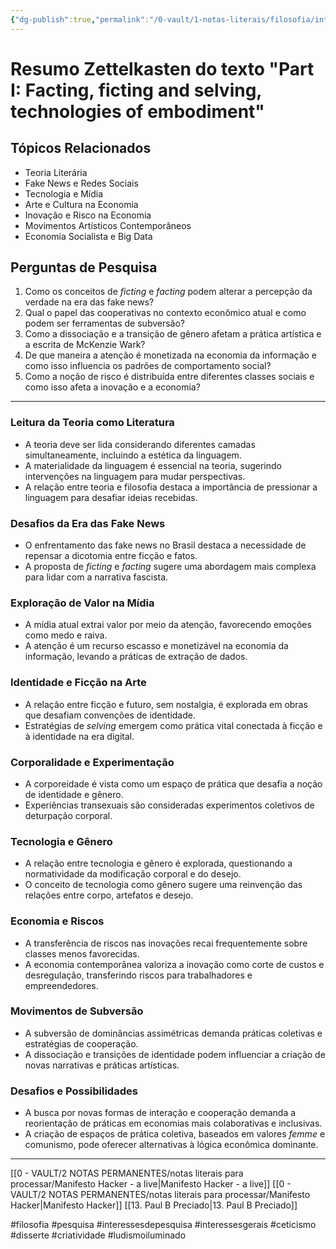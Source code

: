 ```yaml
---
{"dg-publish":true,"permalink":"/0-vault/1-notas-literais/filosofia/interview-with-mc-kenzie-wark-zt/","tags":["filosofia","pesquisa","interessesdepesquisa","interessesgerais","ceticismo","disserte","criatividade","ludismoiluminado"],"dgHomeLink":true,"dgShowLocalGraph":true,"dgShowFileTree":true,"dgEnableSearch":true,"noteIcon":""}
---
```


# Resumo Zettelkasten do texto "Part I: Facting, ficting and selving, technologies of embodiment"

## Tópicos Relacionados
- Teoria Literária
- Fake News e Redes Sociais
- Tecnologia e Mídia
- Arte e Cultura na Economia
- Inovação e Risco na Economia
- Movimentos Artísticos Contemporâneos
- Economia Socialista e Big Data

## Perguntas de Pesquisa
1. Como os conceitos de _ficting_ e _facting_ podem alterar a percepção da verdade na era das fake news?
2. Qual o papel das cooperativas no contexto econômico atual e como podem ser ferramentas de subversão?
3. Como a dissociação e a transição de gênero afetam a prática artística e a escrita de McKenzie Wark?
4. De que maneira a atenção é monetizada na economia da informação e como isso influencia os padrões de comportamento social?
5. Como a noção de risco é distribuída entre diferentes classes sociais e como isso afeta a inovação e a economia?

---

### **Leitura da Teoria como Literatura**
- A teoria deve ser lida considerando diferentes camadas simultaneamente, incluindo a estética da linguagem.
- A materialidade da linguagem é essencial na teoria, sugerindo intervenções na linguagem para mudar perspectivas.
- A relação entre teoria e filosofia destaca a importância de pressionar a linguagem para desafiar ideias recebidas.

### **Desafios da Era das Fake News**
- O enfrentamento das fake news no Brasil destaca a necessidade de repensar a dicotomia entre ficção e fatos.
- A proposta de _ficting_ e _facting_ sugere uma abordagem mais complexa para lidar com a narrativa fascista.

### **Exploração de Valor na Mídia**
- A mídia atual extrai valor por meio da atenção, favorecendo emoções como medo e raiva.
- A atenção é um recurso escasso e monetizável na economia da informação, levando a práticas de extração de dados.

### **Identidade e Ficção na Arte**
- A relação entre ficção e futuro, sem nostalgia, é explorada em obras que desafiam convenções de identidade.
- Estratégias de _selving_ emergem como prática vital conectada à ficção e à identidade na era digital.

### **Corporalidade e Experimentação**
- A corporeidade é vista como um espaço de prática que desafia a noção de identidade e gênero.
- Experiências transexuais são consideradas experimentos coletivos de deturpação corporal.

### **Tecnologia e Gênero**
- A relação entre tecnologia e gênero é explorada, questionando a normatividade da modificação corporal e do desejo.
- O conceito de tecnologia como gênero sugere uma reinvenção das relações entre corpo, artefatos e desejo.

### **Economia e Riscos**
- A transferência de riscos nas inovações recai frequentemente sobre classes menos favorecidas.
- A economia contemporânea valoriza a inovação como corte de custos e desregulação, transferindo riscos para trabalhadores e empreendedores.

### **Movimentos de Subversão**
- A subversão de dominâncias assimétricas demanda práticas coletivas e estratégias de cooperação.
- A dissociação e transições de identidade podem influenciar a criação de novas narrativas e práticas artísticas.

### **Desafios e Possibilidades**
- A busca por novas formas de interação e cooperação demanda a reorientação de práticas em economias mais colaborativas e inclusivas.
- A criação de espaços de prática coletiva, baseados em valores _femme_ e comunismo, pode oferecer alternativas à lógica econômica dominante.
---

[[0 - VAULT/2 NOTAS PERMANENTES/notas literais para processar/Manifesto Hacker - a live\|Manifesto Hacker - a live]]
[[0 - VAULT/2 NOTAS PERMANENTES/notas literais para processar/Manifesto Hacker\|Manifesto Hacker]]
[[13. Paul B Preciado\|13. Paul B Preciado]]

#filosofia #pesquisa #interessesdepesquisa #interessesgerais #ceticismo #disserte #criatividade #ludismoiluminado